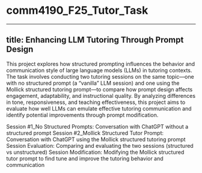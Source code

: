 # comm4190_F25_Tutor_Task
---
title: Enhancing LLM Tutoring Through Prompt Design
---

This project explores how structured prompting influences the behavior and communication style of large language models (LLMs) in tutoring contexts. The task involves conducting two tutoring sessions on the same topic—one with no structured prompt (a “vanilla” LLM session) and one using the Mollick structured tutoring prompt—to compare how prompt design affects engagement, adaptability, and instructional quality. By analyzing differences in tone, responsiveness, and teaching effectiveness, this project aims to evaluate how well LLMs can emulate effective tutoring communication and identify potential improvements through prompt modification.

Session #1_No Structured Prompts: Conversation with ChatGPT without a structured prompt 
Session #2_Mollick Structured Tutor Prompt: Conversation with ChatGPT using the Mollick structured tutoring prompt 
Session Evaluation: Comparing and evaluating the two sessions (structured vs unstructured) 
Session Modification: Modifying the Mollick structured tutor prompt to find tune and improve the tutoring behavior and communication 